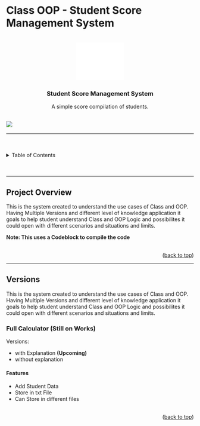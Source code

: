 # Class OOP - Student Score Management System

<a name="readme-top"></a>

<!-- PROJECT LOGO -->
<br />
<div align="center">
  <a href="https://github.com/zyx-0314/">
    <img src="./Docs/nyebe_white.png" alt="Nyebe" width="130" height="100">
  </a>

  <h3 align="center">Student Score Management System</h3>
</div>
<div align="center">
  A simple score compilation of students.
</div>

<br />

![](https://visit-counter.vercel.app/counter.png?page=zyx-0314/Class-Student-Data-Activity-CP3-FEUTECH)

---

<br />
<br />

<!-- TABLE OF CONTENTS -->

<details>
  <summary>Table of Contents</summary>
  <ol>
    <li>
      <a href="#project-overview">Project Overview</a>
    </li>
    <li>
      <a href="#versions">Versions</a>
      <ol>
        <li>
          <a href="version-1">Version 1</a>
        </li>
      </ol>
    </li>
  </ol>
</details>

<br />
<br />

---

## Project Overview

This is the system created to understand the use cases of Class and OOP. Having Multiple Versions and different level of knowledge application it goals to help student understand Class and OOP Logic and possibilites it could open with different scenarios and situations and limits.

**Note: This uses a Codeblock to compile the code**

<br />

<div align="right">(<a href="#readme-top">back to top</a>)</div>

---

## Versions

This is the system created to understand the use cases of Class and OOP. Having Multiple Versions and different level of knowledge application it goals to help student understand Class and OOP Logic and possibilites it could open with different scenarios and situations and limits.

### Full Calculator (Still on Works)
Versions:
- with Explanation **(Upcoming)**
- without explanation


#### Features
- Add Student Data
- Store in txt File
- Can Store in different files

<br />

<div align="right">(<a href="#readme-top">back to top</a>)</div>
